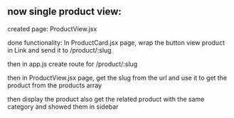## now single product view:

created page: ProductView.jsx

done functionality: In ProductCard.jsx page, wrap the button view product in Link and send it to /product/:slug

then in app.js create route for /product/:slug

then in ProductView.jsx page, get the slug from the url and use it to get the product from the products array

then display the product
also get the related product with the same category and showed them in sidebar

